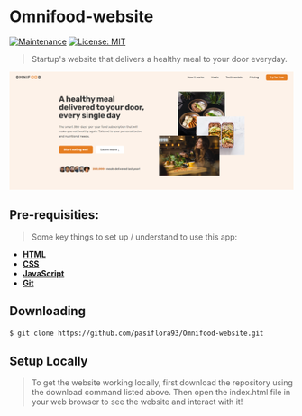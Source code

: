 # Omnifood-website

[![Maintenance](https://img.shields.io/badge/Maintained%3F-yes-green.svg)](https://GitHub.com/Naereen/StrapDown.js/graphs/commit-activity)
[![License: MIT](https://img.shields.io/badge/License-MIT-yellow.svg)](https://opensource.org/licenses/MIT)
<!-- [![Packagist](https://img.shields.io/packagist/v/symfony/symfony.svg)]() -->

> Startup's website that delivers a healthy meal to your door everyday.

<p align="center">
	<a href="https://omnifood-magdalena.netlify.app/">
		<img src="https://github.com/pasiflora93/Omnifood-website/blob/main/website-img-omnifood.png" />
    </a>
</p>

## Pre-requisities:
> Some key things to set up / understand to use this app:

- **[HTML](https://developer.mozilla.org/pl/docs/Web/HTML)**
- **[CSS](https://developer.mozilla.org/pl/docs/Web/CSS)**
- **[JavaScript](https://developer.mozilla.org/pl/docs/Web/JavaScript)**
- **[Git](https://docs.github.com/en)**

## Downloading
```bash
$ git clone https://github.com/pasiflora93/Omnifood-website.git
```

## Setup Locally
> To get the website working locally, first download the repository using the download command listed above. Then open the index.html file in your web browser to see the website and interact with it! 
